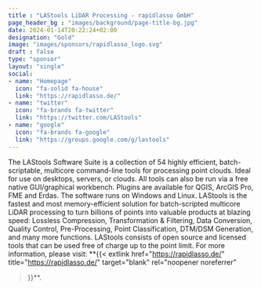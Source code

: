 ```yaml
---
title : "LAStools LiDAR Processing - rapidlasso GmbH"
page_header_bg : "images/background/page-title-bg.jpg"
date: 2024-01-14T20:22:24+02:00
designation: "Gold"
image: "images/sponsors/rapidlasso_logo.svg"
draft : false
type: "sponsor"
layout: "single"
social:
- name: "Homepage"
  icon: "fa-solid fa-house"
  link: "https://rapidlasso.de/"
- name: "twitter"
  icon: "fa-brands fa-twitter"
  link: "https://twitter.com/LAStools"
- name: "google"
  icon: "fa-brands fa-google"
  link: "https://groups.google.com/g/lastools"
---
```


The LAStools Software Suite is a collection of 54 highly efficient,
batch-scriptable, multicore command-line tools for processing point clouds.
Ideal for use on desktops, servers, or clouds. All tools can also be run via a
free native GUI/graphical workbench. Plugins are available for QGIS, ArcGIS Pro,
FME and Erdas. The software runs on Windows and Linux. LAStools is the fastest
and most memory-efficient solution for batch-scripted multicore LiDAR processing
to turn billions of points into valuable products at blazing speed: Lossless
Compression, Transformation & Filtering, Data Conversion, Quality Control,
Pre-Processing, Point Classification, DTM/DSM Generation, and many more
functions. LAStools consists of open source and licensed tools that can be used
free of charge up to the point limit. For more information, please visit:
**{{<
    extlink href="https://rapidlasso.de/"
    title="https://rapidlasso.de/"
    target="blank" rel="noopener noreferrer"
>}}**.

